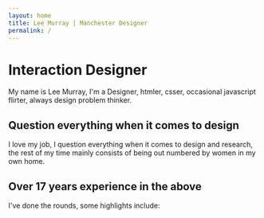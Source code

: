 ```yaml
---
layout: home
title: Lee Murray | Manchester Designer
permalink: /
---
```


<h1>Interaction Designer</h1>

<p class="border-text">My name is Lee Murray, I'm a Designer, htmler, csser, occasional javascript flirter, always design problem thinker.</p>

<h2>Question everything when it comes to design</h2>

<p class="border-text">I love my job, I question everything when it comes to design and research, the rest of my time mainly consists of being out numbered by women in my own home.</p>

<h2>Over 17 years experience in the above</h2>

<p>I've done the rounds, some highlights include:</p>
